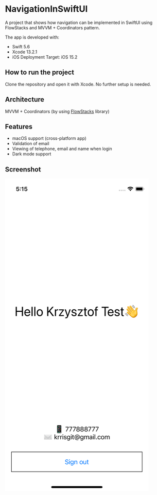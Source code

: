 # NavigationInSwiftUI

A project that shows how navigation can be implemented in SwiftUI using FlowStacks and MVVM + Coordinators pattern.

The app is developed with:
* Swift 5.6
* Xcode 13.2.1
* iOS Deployment Target: iOS 15.2

## How to run the project
Clone the repository and open it with Xcode. No further setup is needed.

## Architecture
MVVM + Coordinators (by using [FlowStacks](https://github.com/johnpatrickmorgan/FlowStacks) library)

## Features
* macOS support (cross-platform app)
* Validation of email 
* Viewing of telephone, email and name when login 
* Dark mode support

## Screenshot
![screenshot1](images/example.png)

